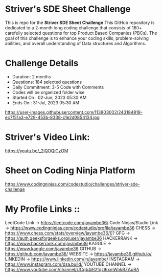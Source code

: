 # Striver's SDE Sheet Challenge

This is repo for the __Striver SDE Sheet Challenge__ This GitHub repository is dedicated to a 2-month long coding challenge that consists of 180+ carefully selected questions for top Product Based Companies (PBCs). The goal of this challenge is to enhance your coding skills, problem-solving abilities, and overall understanding of Data structures and Algorithms.

# Challenge Details
- Duration: 2 months
- Questions: 184 selected questions
- Daily Commitment: 3-5 Code with Comments
- Codes will be organized folder wise
- Started On : 02-Jun, 2023 05:30 AM
- Ends On : 31-Jul, 2023 05:30 AM
 
https://user-images.githubusercontent.com/113803002/243184819-ec7f51a3-e729-453b-8338-c1e2d0854134.jpg

# Striver's Video Link:
https://youtu.be/_2iQOQiCzOM

# Sheet on Coding Ninja Platform
https://www.codingninjas.com/codestudio/challenges/striver-sde-challenge


# My Profile Links ::

LeetCode Link -> https://leetcode.com/jayambe36/ 
Code Ninjas/Studio Link -> https://www.codingninjas.com/codestudio/profile/jayambe36
CHESS -> https://www.chess.com/stats/overview/jayambe36/0?
GFG -> https://auth.geeksforgeeks.org/user/jayambe36
HACKERRANK -> https://www.hackerrank.com/jayambe36
KAGGLE -> https://www.kaggle.com/jayambe36
GITHUB -> https://github.com/jayambe36/
WEBSITE -> https://jayambe36.github.io/
LINKEDIN -> https://www.linkedin.com/in/jayambe/
INSTAGRAM -> https://www.instagram.com/dsa.build/
YOUTUBE CHANNEL -> https://www.youtube.com/channel/UCqb4iR2fqzl6xmWnkBZAuBA
